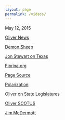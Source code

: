 ```yaml
---
layout: page
permalink: /videos/
---
```


May 12, 2015

[Oliver News](https://www.youtube.com/watch?v=E_F5GxCwizc)

[Demon Sheep](https://www.youtube.com/watch?v=rBlNVXMWe_w)

[Jon Stewart on Texas](http://egbertowillies.com/2015/05/05/jon-stewart-on-texas-new-insanity-what-would-rick-perry-do-video/?utm_campaign=coschedule&utm_source=facebook_page&utm_medium=EgbertoWillies.com&utm_content=Jon%20Stewart%20on%20Texas%27%20new%20insanity%20%27What%20would%20Rick%20Perry%20Do%27%20(VIDEO))

[Fiorina.org](http://carlyfiorina.org/)

[Page Source](view-source:http://carlyfiorina.org/)

[Polarization](http://voteview.com/images/House_and_Senate_Polar_46-111.jpg)

[Oliver on State Legislatures](https://www.youtube.com/watch?list=UU3XTzVzaHQEd30rQbuvCtTQ&v=aIMgfBZrrZ8)

[Oliver SCOTUS](https://www.youtube.com/watch?v=fJ9prhPV2PI)

[Jim McDermott](http://thecolbertreport.cc.com/videos/bujbay/better-know-a-district---washington-s-7th---jim-mcdermott)